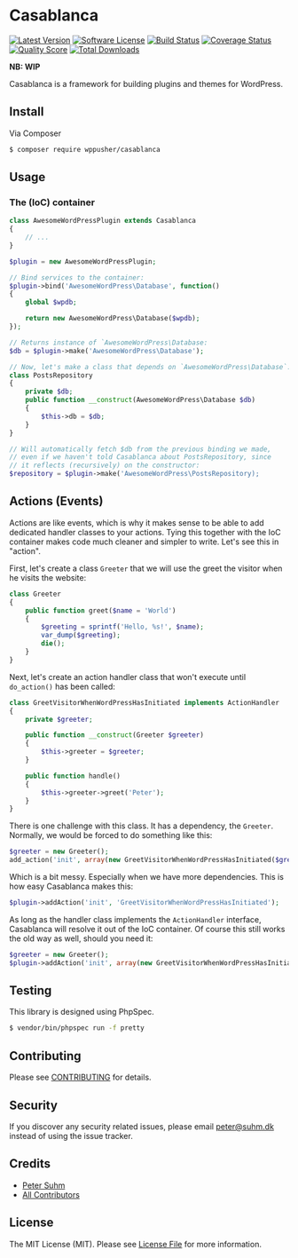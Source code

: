 # Casablanca

[![Latest Version](https://img.shields.io/github/release/wppusher/casablanca.svg?style=flat-square)](https://github.com/thephpleague/:package_name/releases)
[![Software License](https://img.shields.io/badge/license-MIT-brightgreen.svg?style=flat-square)](LICENSE.md)
[![Build Status](https://img.shields.io/travis/wppusher/casablanca/master.svg?style=flat-square)](https://travis-ci.org/thephpleague/:package_name)
[![Coverage Status](https://img.shields.io/scrutinizer/coverage/g/wppusher/casablanca.svg?style=flat-square)](https://scrutinizer-ci.com/g/thephpleague/:package_name/code-structure)
[![Quality Score](https://img.shields.io/scrutinizer/g/wppusher/casablanca.svg?style=flat-square)](https://scrutinizer-ci.com/g/thephpleague/:package_name)
[![Total Downloads](https://img.shields.io/packagist/dt/wppusher/casablanca.svg?style=flat-square)](https://packagist.org/packages/league/:package_name)

**NB: WIP**

Casablanca is a framework for building plugins and themes for WordPress.

## Install

Via Composer

``` bash
$ composer require wppusher/casablanca
```

## Usage

### The (IoC) container

```php
class AwesomeWordPressPlugin extends Casablanca
{
    // ...
}

$plugin = new AwesomeWordPressPlugin;

// Bind services to the container:
$plugin->bind('AwesomeWordPress\Database', function()
{
    global $wpdb;

    return new AwesomeWordPress\Database($wpdb);
});

// Returns instance of `AwesomeWordPress\Database:
$db = $plugin->make('AwesomeWordPress\Database');

// Now, let's make a class that depends on `AwesomeWordPress\Database`:
class PostsRepository
{
    private $db;
    public function __construct(AwesomeWordPress\Database $db)
    {
        $this->db = $db;
    }
}

// Will automatically fetch $db from the previous binding we made,
// even if we haven't told Casablanca about PostsRepository, since
// it reflects (recursively) on the constructor:
$repository = $plugin->make('AwesomeWordPress\PostsRepository);
```

## Actions (Events)

Actions are like events, which is why it makes sense to be able to add
dedicated handler classes to your actions. Tying this together with the
IoC container makes code much cleaner and simpler to write. Let's see
this in "action".

First, let's create a class `Greeter` that we will use the greet the visitor
when he visits the website:

```php
class Greeter
{
    public function greet($name = 'World')
    {
        $greeting = sprintf('Hello, %s!', $name);
        var_dump($greeting);
        die();
    }
}
```

Next, let's create an action handler class that won't execute until
`do_action()` has been called:

```php
class GreetVisitorWhenWordPressHasInitiated implements ActionHandler
{
    private $greeter;

    public function __construct(Greeter $greeter)
    {
        $this->greeter = $greeter;
    }

    public function handle()
    {
        $this->greeter->greet('Peter');
    }
}
```

There is one challenge with this class. It has a dependency, the `Greeter`.
Normally, we would be forced to do something like this:

```php
$greeter = new Greeter();
add_action('init', array(new GreetVisitorWhenWordPressHasInitiated($greeter), 'handle'));
```

Which is a bit messy. Especially when we have more dependencies. This is how easy
Casablanca makes this:

```php
$plugin->addAction('init', 'GreetVisitorWhenWordPressHasInitiated');
```

As long as the handler class implements the `ActionHandler` interface, Casablanca
will resolve it out of the IoC container. Of course this still works the old way as well,
should you need it:

```php
$greeter = new Greeter();
$plugin->addAction('init', array(new GreetVisitorWhenWordPressHasInitiated($greeter), 'handle'));
```

## Testing

This library is designed using PhpSpec.

``` bash
$ vendor/bin/phpspec run -f pretty
```

## Contributing

Please see [CONTRIBUTING](CONTRIBUTING.md) for details.

## Security

If you discover any security related issues, please email [peter@suhm.dk](mailto:peter@suhm.dk) instead of using the issue tracker.

## Credits

- [Peter Suhm](https://github.com/petersuhm)
- [All Contributors](../../contributors)

## License

The MIT License (MIT). Please see [License File](LICENSE.md) for more information.
